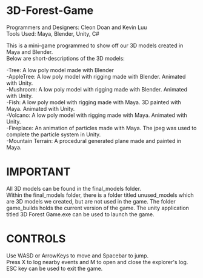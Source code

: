 # 3D-Forest-Game
Programmers and Designers: Cleon Doan and Kevin Luu  
Tools Used: Maya, Blender, Unity, C#  

This is a mini-game programmed to show off our 3D models created in Maya and Blender.   
Below are short-descriptions of the 3D models:  

-Tree: A low poly model made with Blender  
-AppleTree: A low poly model with rigging made with Blender. Animated with Unity.  
-Mushroom: A low poly model with rigging made with Blender. Animated with Unity.  
-Fish: A low poly model with rigging made with Maya. 3D painted with Maya. Animated with Unity.  
-Volcano: A low poly model with rigging made with Maya. Animated with Unity.  
-Fireplace: An animation of particles made with Maya. The jpeg was used to complete the particle system in Unity.  
-Mountain Terrain: A procedural generated plane made and painted in Maya.
  
# IMPORTANT
  
All 3D models can be found in the final_models folder.  
Within the final_models folder, there is a folder titled unused_models which are 3D models we created, but are not used in the game.
The folder game_builds holds the current version of the game. The unity application titled 3D Forest Game.exe can be used to launch the game.  

# CONTROLS  
  
Use WASD or ArrowKeys to move and Spacebar to jump.  
Press X to log nearby events and M to open and close the explorer's log.  
ESC key can be used to exit the game.
